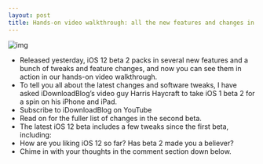 ```yaml
---
layout: post
title: Hands-on video walkthrough: all the new features and changes in iOS 12 beta 2
---
```

![img](http://media.idownloadblog.com/wp-content/uploads/2018/06/iOS-12-beta-2-teaser.jpg)
* Released yesterday, iOS 12 beta 2 packs in several new features and a bunch of tweaks and feature changes, and now you can see them in action in our hands-on video walkthrough.
* To tell you all about the latest changes and software tweaks, I have asked iDownloadBlog’s video guy Harris Haycraft to take iOS 1 beta 2 for a spin on his iPhone and iPad.
* Subscribe to iDownloadBlog on YouTube
* Read on for the fuller list of changes in the second beta.
* The latest iOS 12 beta includes a few tweaks since the first beta, including:
* How are you liking iOS 12 so far? Has beta 2 made you a believer?
* Chime in with your thoughts in the comment section down below.

